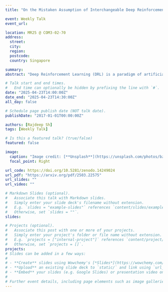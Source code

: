 ```yaml
---
title: "On the Mistaken Assumption of Interchangeable Deep Reinforcement Learning Implementations"

event: Weekly Talk
event_url:

location: MR25 @ COM3-02-70
address:
  street:
  city:
  region:
  postcode:
  country: Singapore

summary:
abstract: "Deep Reinforcement Learning (DRL) is a paradigm of artificial intelligence where an agent uses a neural network to learn which actions to take in a given environment. DRL has recently gained traction from being able to solve complex environments like driving simulators, 3D robotic control, and multiplayer-online-battle-arena video games. Numerous implementations of the state-of-the-art algorithms responsible for training these agents, like the Deep Q-Network (DQN) and Proximal Policy Optimization (PPO) algorithms, currently exist. However, studies make the mistake of assuming implementations of the same algorithm to be consistent and thus, interchangeable. In this paper, through a differential testing lens, we present the results of studying the extent of implementation inconsistencies, their effect on the implementations' performance, as well as their impact on the conclusions of prior studies under the assumption of interchangeable implementations. The outcomes of our differential tests showed significant discrepancies between the tested algorithm implementations, indicating that they are not interchangeable. In particular, out of the five PPO implementations tested on 56 games, three implementations achieved superhuman performance for 50% of their total trials while the other two implementations only achieved superhuman performance for less than 15% of their total trials. As part of a meticulous manual analysis of the implementations' source code, we analyzed implementation discrepancies and determined that code-level inconsistencies primarily caused these discrepancies. Lastly, we replicated a study and showed that this assumption of implementation interchangeability was sufficient to flip experiment outcomes. Therefore, this calls for a shift in how implementations are being used."

# Talk start and end times.
#   End time can optionally be hidden by prefixing the line with `#`.
date: "2025-04-23T14:00:00Z"
date_end: "2025-04-23T14:30:00Z"
all_day: false

# Schedule page publish date (NOT talk date).
publishDate: "2017-01-01T00:00:00Z"

authors: [Rajdeep Sh]
tags: [Weekly Talk]

# Is this a featured talk? (true/false)
featured: false

image:
  caption: "Image credit: [**Unsplash**](https://unsplash.com/photos/bzdhc5b3Bxs)"
  focal_point: Right

url_code: https://doi.org/10.5281/zenodo.14249024
url_pdf: "https://arxiv.org/pdf/2503.22575"
url_slides: ""
url_video: ""

# Markdown Slides (optional).
#   Associate this talk with Markdown slides.
#   Simply enter your slide deck's filename without extension.
#   E.g. `slides = "example-slides"` references `content/slides/example-slides.md`.
#   Otherwise, set `slides = ""`.
slides:

# Projects (optional).
#   Associate this post with one or more of your projects.
#   Simply enter your project's folder or file name without extension.
#   E.g. `projects = ["internal-project"]` references `content/project/deep-learning/index.md`.
#   Otherwise, set `projects = []`.
projects:
# Slides can be added in a few ways:
#
# - **Create** slides using Wowchemy's [*Slides*](https://wowchemy.com/docs/managing-content/#create-slides) feature and link using `slides` parameter in the front matter of the talk file
# - **Upload** an existing slide deck to `static/` and link using `url_slides` parameter in the front matter of the talk file
# - **Embed** your slides (e.g. Google Slides) or presentation video on this page using [shortcodes](https://wowchemy.com/docs/writing-markdown-latex/).
#
# Further event details, including page elements such as image galleries, can be added to the body of this page.
---
```

